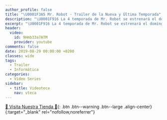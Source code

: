 ```yaml
---
author_profile: false
title: "\U0001F3A5 Mr. Robot - Trailer de la Nueva y Última Temporada"
description: "\U0001F916 La 4 temporada de Mr. Robot se estrenará el domingo 6 de octubre"
excerpt: "\U0001F916 La 4 temporada de Mr. Robot se estrenará el domingo 6 de octubre"
header:
  video:
    id: 9Hmb33a7ATM
    provider: youtube
comments: false
date: 2019-08-29 00:00:00 +0200
classes: wide
tags:
  - Trailer
  - Informática
categories:
  - Vídeo Series
sidebar:
  - title: Videoteca
    nav: vteca
---
```


[🎁 Visita Nuestra Tienda 🎁](https://www.amazon.es/shop/cibercursos){: .btn .btn--warning .btn--large .align-center}{:target="_blank" rel="nofollow,noreferrer"}
